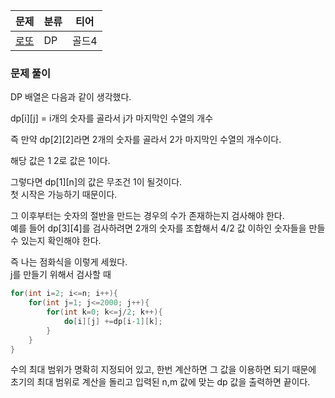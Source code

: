 
| 문제                                         | 분류 | 티어  |
|--------------------------------------------|----|-----|
| [로또](https://www.acmicpc.net/problem/2758) | DP | 골드4 |

### 문제 풀이

DP 배열은 다음과 같이 생각했다.

dp[i][j] = i개의 숫자를 골라서 j가 마지막인 수열의 개수

즉 만약 dp[2][2]라면 2개의 숫자를 골라서 2가 마지막인 수열의 개수이다.

해당 값은 1 2로 값은 1이다.

그렇다면 dp[1][n]의 값은 무조건 1이 될것이다.  
첫 시작은 가능하기 때문이다.

그 이후부터는 숫자의 절반을 만드는 경우의 수가 존재하는지 검사해야 한다.   
예를 들어 dp[3][4]를 검사하려면 2개의 숫자를 조합해서 4/2 값 이하인 숫자들을 만들 수 있는지 확인해야 한다.   

즉 나는 점화식을 이렇게 세웠다.  
j를 만들기 위해서 검사할 때
```java
for(int i=2; i<=n; i++){
    for(int j=1; j<=2000; j++){
        for(int k=0; k<=j/2; k++){
            do[i][j] +=dp[i-1][k];
        }    
    }
}
```

수의 최대 범위가 명확히 지정되어 있고, 한번 계산하면 그 값을 이용하면 되기 때문에 초기의 최대 범위로 계산을 돌리고 입력된 n,m 값에 맞는 dp 값을 출력하면 끝이다.